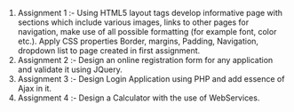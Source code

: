 1) Assignment 1 :- Using HTML5 layout tags develop informative page with sections which include various images, links to other pages for navigation, make use of all possible formatting (for example font, color etc.). Apply CSS properties Border, margins, Padding, Navigation, dropdown list to page created in first assignment.
2) Assignment 2 :- Design an online registration form for any application and validate it using JQuery.
3) Assignment 3 :- Design Login Application using PHP and add essence of Ajax in it.
4) Assignment 4 :- Design a Calculator with the use of WebServices.

